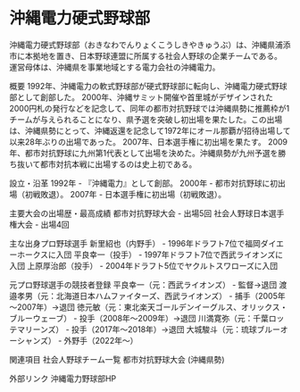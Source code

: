 # 沖縄電力硬式野球部

沖縄電力硬式野球部（おきなわでんりょくこうしきやきゅうぶ）は、沖縄県浦添市に本拠地を置き、日本野球連盟に所属する社会人野球の企業チームである。
運営母体は、沖縄県を事業地域とする電力会社の沖縄電力。

概要
1992年、沖縄電力の軟式野球部が硬式野球部に転向し、沖縄電力硬式野球部として創部した。
2000年、沖縄サミット開催や首里城がデザインされた2000円札の発行などを記念して、同年の都市対抗野球では沖縄県勢に推薦枠が1チームが与えられることになり、県予選を突破し初出場を果たした。この出場は、沖縄県勢にとって、沖縄返還を記念して1972年にオール那覇が招待出場して以来28年ぶりの出場であった。
2007年、日本選手権に初出場を果たす。
2009年、都市対抗野球に九州第1代表として出場を決めた。沖縄県勢が九州予選を勝ち抜いて都市対抗本戦に出場するのは史上初である。

設立・沿革
1992年 - 『沖縄電力』として創部。
2000年 - 都市対抗野球に初出場（初戦敗退）。
2007年 - 日本選手権に初出場（初戦敗退）。

主要大会の出場歴・最高成績
都市対抗野球大会 - 出場5回
社会人野球日本選手権大会 - 出場4回

主な出身プロ野球選手
新里紹也（内野手） - 1996年ドラフト7位で福岡ダイエーホークスに入団
平良幸一（投手） - 1997年ドラフト7位で西武ライオンズに入団
上原厚治郎（投手） - 2004年ドラフト5位でヤクルトスワローズに入団

元プロ野球選手の競技者登録
平良幸一（元：西武ライオンズ） - 監督→退団
渡邉孝男（元：北海道日本ハムファイターズ、西武ライオンズ） - 捕手（2005年～2007年）→退団
徳元敏（元：東北楽天ゴールデンイーグルス、オリックス・ブルーウェーブ） - 投手（2008年～2009年）→退団
川満寛弥（元：千葉ロッテマリーンズ） - 投手（2017年～2018年）→退団
大城駿斗（元：琉球ブルーオーシャンズ） - 外野手（2022年～）

関連項目
社会人野球チーム一覧
都市対抗野球大会 (沖縄県勢)

外部リンク
沖縄電力野球部HP